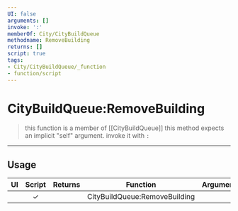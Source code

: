 ```yaml
---
UI: false
arguments: []
invoke: ':'
memberOf: City/CityBuildQueue
methodname: RemoveBuilding
returns: []
script: true
tags:
- City/CityBuildQueue/_function
- function/script
---
```

# CityBuildQueue:RemoveBuilding
> this function is a member of [[CityBuildQueue]]
> this method expects an implicit "self" argument. invoke it with `:`
-----
## Usage
|  UI | Script | Returns | Function | Arguments |
|:---:|:------:|-------:|:--------:|:---------|
| |✓||CityBuildQueue:RemoveBuilding||
